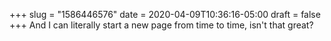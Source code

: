 +++
slug = "1586446576"
date = 2020-04-09T10:36:16-05:00
draft = false
+++
And I can literally start a new page from time to time, isn't that great?
